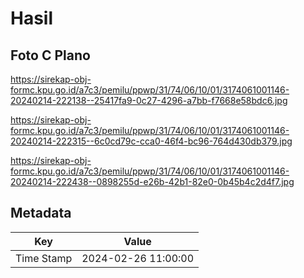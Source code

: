 # Hasil

## Foto C Plano

https://sirekap-obj-formc.kpu.go.id/a7c3/pemilu/ppwp/31/74/06/10/01/3174061001146-20240214-222138--25417fa9-0c27-4296-a7bb-f7668e58bdc6.jpg

https://sirekap-obj-formc.kpu.go.id/a7c3/pemilu/ppwp/31/74/06/10/01/3174061001146-20240214-222315--6c0cd79c-cca0-46f4-bc96-764d430db379.jpg

https://sirekap-obj-formc.kpu.go.id/a7c3/pemilu/ppwp/31/74/06/10/01/3174061001146-20240214-222438--0898255d-e26b-42b1-82e0-0b45b4c2d4f7.jpg


## Metadata

| Key        | Value               |
| ---------- | ------------------- |
| Time Stamp | 2024-02-26 11:00:00 |



